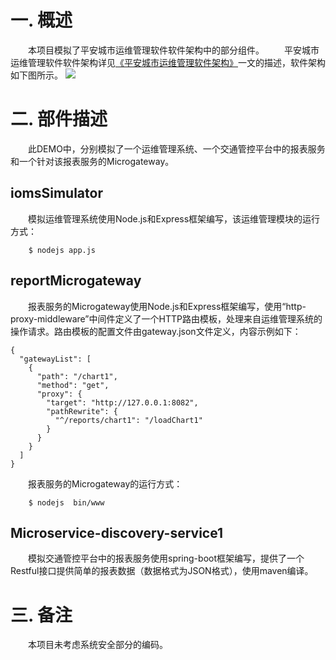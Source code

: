 
# 一. 概述
  本项目模拟了平安城市运维管理软件软件架构中的部分组件。
  平安城市运维管理软件软件架构详见[《平安城市运维管理软件架构》](http://blog.51cto.com/solarboy/2161795)一文的描述，软件架构如下图所示。
![](http://i2.51cto.com/images/blog/201808/20/2c9a020cd3127e3597f5a7ad2f412aef.jpg?x-oss-process=image/watermark,size_16,text_QDUxQ1RP5Y2a5a6i,color_FFFFFF,t_100,g_se,x_10,y_10,shadow_90,type_ZmFuZ3poZW5naGVpdGk=)
# 二. 部件描述
  此DEMO中，分别模拟了一个运维管理系统、一个交通管控平台中的报表服务和一个针对该报表服务的Microgateway。
## iomsSimulator
  模拟运维管理系统使用Node.js和Express框架编写，该运维管理模块的运行方式：
```
	$ nodejs app.js
```
## reportMicrogateway
  报表服务的Microgateway使用Node.js和Express框架编写，使用“http-proxy-middleware”中间件定义了一个HTTP路由模板，处理来自运维管理系统的操作请求。路由模板的配置文件由gateway.json文件定义，内容示例如下：
```
{
  "gatewayList": [
    {
      "path": "/chart1",
      "method": "get",
      "proxy": {
        "target": "http://127.0.0.1:8082",
        "pathRewrite": {
          "^/reports/chart1": "/loadChart1"
        }
      }
    }
  ]
}
```
  报表服务的Microgateway的运行方式：
```
	$ nodejs  bin/www
```

## Microservice-discovery-service1
  模拟交通管控平台中的报表服务使用spring-boot框架编写，提供了一个Restful接口提供简单的报表数据（数据格式为JSON格式），使用maven编译。
	
# 三. 备注
  本项目未考虑系统安全部分的编码。
	
